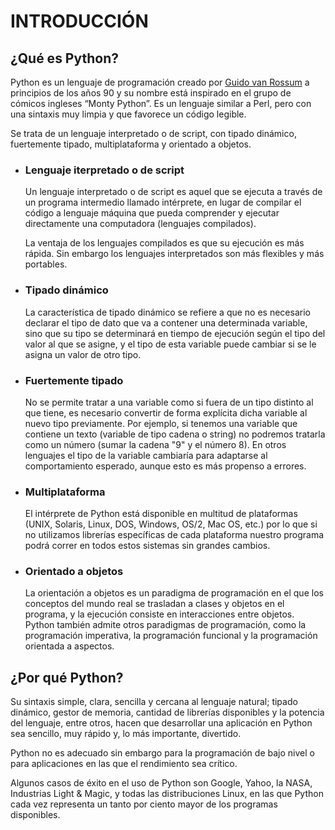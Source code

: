 # **INTRODUCCIÓN**
## ¿Qué es Python?
Python es un lenguaje de programación creado por [Guido van Rossum](https://es.wikipedia.org/wiki/Guido_van_Rossum) a principios de los años 90 y su nombre está inspirado en el grupo de cómicos ingleses “Monty Python”. Es un lenguaje similar a Perl, pero con una sintaxis muy limpia y que favorece un código legible.

Se trata de un lenguaje interpretado o de script, con tipado dinámico, fuertemente tipado, multiplataforma y orientado a objetos.

+ ### Lenguaje iterpretado o de script
  Un lenguaje interpretado o de script es aquel que se ejecuta a través de un programa intermedio llamado intérprete, en lugar de compilar el código a lenguaje máquina que pueda comprender y ejecutar directamente una computadora (lenguajes compilados).

  La ventaja de los lenguajes compilados es que su ejecución es más rápida. Sin embargo los lenguajes interpretados son más flexibles y más portables.

+ ### Tipado dinámico
  La característica de tipado dinámico se refiere a que no es necesario declarar el tipo de dato que va a contener una determinada variable, sino que su tipo se determinará en tiempo de ejecución según el tipo del valor al que se asigne, y el tipo de esta variable puede cambiar si se le asigna un valor de otro tipo.

+ ### Fuertemente tipado
  No se permite tratar a una variable como si fuera de un tipo distinto al que tiene, es necesario convertir de forma explícita dicha variable al nuevo tipo previamente. Por ejemplo, si tenemos una variable que contiene un texto (variable de tipo cadena o string) no podremos tratarla como un número (sumar la cadena "9" y el número 8). En otros lenguajes el tipo de la variable cambiaría para adaptarse al comportamiento esperado, aunque esto es más propenso a errores.

+ ### Multiplataforma
  El intérprete de Python está disponible en multitud de plataformas (UNIX, Solaris, Linux, DOS, Windows, OS/2, Mac OS, etc.) por lo que si no utilizamos librerías específicas de cada plataforma nuestro programa podrá correr en todos estos sistemas sin grandes cambios.

+ ### Orientado a objetos
  La orientación a objetos es un paradigma de programación en el que los conceptos del mundo real se trasladan a clases y objetos en el programa, y la ejecución consiste en interacciones entre objetos. Python también admite otros paradigmas de programación, como la programación imperativa, la programación funcional y la programación orientada a aspectos.

## ¿Por qué Python?
Su sintaxis simple, clara, sencilla y cercana al lenguaje natural; tipado dinámico, gestor de memoria, cantidad de librerías disponibles y la potencia del lenguaje, entre otros, hacen que desarrollar una aplicación en Python sea sencillo, muy rápido y, lo más importante, divertido.

Python no es adecuado sin embargo para la programación de bajo nivel o para aplicaciones en las que el rendimiento sea crítico.

Algunos casos de éxito en el uso de Python son Google, Yahoo, la NASA, Industrias Light & Magic, y todas las distribuciones Linux, en las que Python cada vez representa un tanto por ciento mayor de los programas disponibles.

